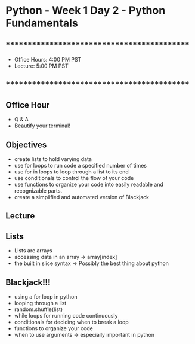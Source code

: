# Python - Week 1 Day 2 - Python Fundamentals

## ******************************************

- Office Hours:  4:00 PM PST
- Lecture:       5:00 PM PST

## ******************************************

## Office Hour

- Q & A
- Beautify your terminal!

## Objectives

- create lists to hold varying data 
- use for loops to run code a specified number of times
- use for in loops to loop through a list to its end
- use conditionals to control the flow of your code
- use functions to organize your code into easily readable and recognizable parts.
- create a simplified and automated version of Blackjack 

## Lecture


## Lists
- Lists are arrays 
- accessing data in an array -> array[index]
- the built in slice syntax -> Possibly the best thing about python

## Blackjack!!!
- using a for loop in python
- looping through a list
- random.shuffle(list)
- while loops for running code continuously
- conditionals for deciding when to break a loop 
- functions to organize your code
- when to use arguments -> especially important in python